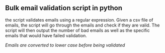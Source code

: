 ## Bulk email validation script in python
the script validates emails using a regular expression.
Given a csv file of emails, the script will go through the emails and check if they are valid. The script will then output the number of bad emails as well as the specific emails that would have failed validation.

*Emails are converted to lower case before being validated*
